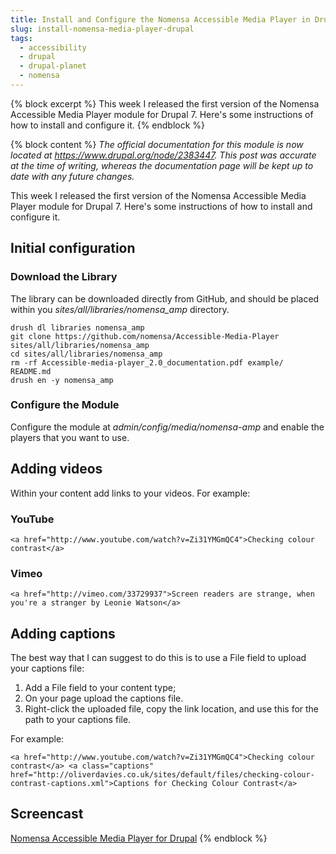 ```yaml
---
title: Install and Configure the Nomensa Accessible Media Player in Drupal
slug: install-nomensa-media-player-drupal
tags:
  - accessibility
  - drupal
  - drupal-planet
  - nomensa
---
```

{% block excerpt %}
This week I released the first version of the Nomensa Accessible Media Player module for Drupal 7. Here's some instructions of how to install and configure it.
{% endblock %}

{% block content %}
*The official documentation for this module is now located at <https://www.drupal.org/node/2383447>. This post was accurate at the time of writing, whereas the documentation page will be kept up to date with any future changes.*

This week I released the first version of the Nomensa Accessible Media Player module for Drupal 7. Here's some instructions of how to install and configure it.

## Initial configuration

### Download the Library

The library can be downloaded directly from GitHub, and should be placed within you *sites/all/libraries/nomensa_amp* directory.
 
~~~~
drush dl libraries nomensa_amp
git clone https://github.com/nomensa/Accessible-Media-Player sites/all/libraries/nomensa_amp
cd sites/all/libraries/nomensa_amp
rm -rf Accessible-media-player_2.0_documentation.pdf example/ README.md
drush en -y nomensa_amp
~~~~

### Configure the Module

Configure the module at <em>admin/config/media/nomensa-amp</em> and enable the players that you want to use.

## Adding videos

Within your content add links to your videos. For example:

### YouTube

    <a href="http://www.youtube.com/watch?v=Zi31YMGmQC4">Checking colour contrast</a>

### Vimeo

    <a href="http://vimeo.com/33729937">Screen readers are strange, when you're a stranger by Leonie Watson</a>

## Adding captions

The best way that I can suggest to do this is to use a File field to upload your captions file:

1. Add a File field to your content type;
2. On your page upload the captions file.
3. Right-click the uploaded file, copy the link location, and use this for the path to your captions file.

For example:
    
    <a href="http://www.youtube.com/watch?v=Zi31YMGmQC4">Checking colour contrast</a> <a class="captions" href="http://oliverdavies.co.uk/sites/default/files/checking-colour-contrast-captions.xml">Captions for Checking Colour Contrast</a>

## Screencast

<a class="player" href="http://vimeo.com/45731954">Nomensa Accessible Media Player for Drupal</a>
{% endblock %}
